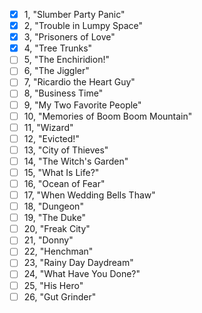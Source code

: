 - [x] 1, "Slumber Party Panic"
- [x] 2, "Trouble in Lumpy Space"
- [x] 3, "Prisoners of Love"
- [x] 4, "Tree Trunks"
- [ ] 5, "The Enchiridion!"
- [ ] 6, "The Jiggler"
- [ ] 7, "Ricardio the Heart Guy"
- [ ] 8, "Business Time"
- [ ] 9, "My Two Favorite People"
- [ ] 10, "Memories of Boom Boom Mountain"
- [ ] 11, "Wizard"
- [ ] 12, "Evicted!"
- [ ] 13, "City of Thieves"
- [ ] 14, "The Witch's Garden"
- [ ] 15, "What Is Life?"
- [ ] 16, "Ocean of Fear"
- [ ] 17, "When Wedding Bells Thaw"
- [ ] 18, "Dungeon"
- [ ] 19, "The Duke"
- [ ] 20, "Freak City"
- [ ] 21, "Donny"
- [ ] 22, "Henchman"
- [ ] 23, "Rainy Day Daydream"
- [ ] 24, "What Have You Done?"
- [ ] 25, "His Hero"
- [ ] 26, "Gut Grinder"
